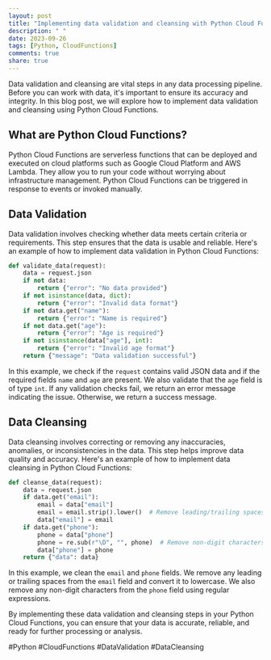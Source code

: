```yaml
---
layout: post
title: "Implementing data validation and cleansing with Python Cloud Functions"
description: " "
date: 2023-09-26
tags: [Python, CloudFunctions]
comments: true
share: true
---
```


Data validation and cleansing are vital steps in any data processing pipeline. Before you can work with data, it's important to ensure its accuracy and integrity. In this blog post, we will explore how to implement data validation and cleansing using Python Cloud Functions.

## What are Python Cloud Functions?

Python Cloud Functions are serverless functions that can be deployed and executed on cloud platforms such as Google Cloud Platform and AWS Lambda. They allow you to run your code without worrying about infrastructure management. Python Cloud Functions can be triggered in response to events or invoked manually.

## Data Validation

Data validation involves checking whether data meets certain criteria or requirements. This step ensures that the data is usable and reliable. Here's an example of how to implement data validation in Python Cloud Functions:

```python
def validate_data(request):
    data = request.json
    if not data:
        return {"error": "No data provided"}
    if not isinstance(data, dict):
        return {"error": "Invalid data format"}
    if not data.get("name"):
        return {"error": "Name is required"}
    if not data.get("age"):
        return {"error": "Age is required"}
    if not isinstance(data["age"], int):
        return {"error": "Invalid age format"}
    return {"message": "Data validation successful"}
```

In this example, we check if the `request` contains valid JSON data and if the required fields `name` and `age` are present. We also validate that the `age` field is of type `int`. If any validation checks fail, we return an error message indicating the issue. Otherwise, we return a success message.

## Data Cleansing

Data cleansing involves correcting or removing any inaccuracies, anomalies, or inconsistencies in the data. This step helps improve data quality and accuracy. Here's an example of how to implement data cleansing in Python Cloud Functions:

```python
def cleanse_data(request):
    data = request.json
    if data.get("email"):
        email = data["email"]
        email = email.strip().lower()  # Remove leading/trailing spaces and convert to lowercase
        data["email"] = email
    if data.get("phone"):
        phone = data["phone"]
        phone = re.sub(r"\D", "", phone)  # Remove non-digit characters
        data["phone"] = phone
    return {"data": data}
```

In this example, we clean the `email` and `phone` fields. We remove any leading or trailing spaces from the `email` field and convert it to lowercase. We also remove any non-digit characters from the `phone` field using regular expressions.

By implementing these data validation and cleansing steps in your Python Cloud Functions, you can ensure that your data is accurate, reliable, and ready for further processing or analysis.

#Python #CloudFunctions #DataValidation #DataCleansing